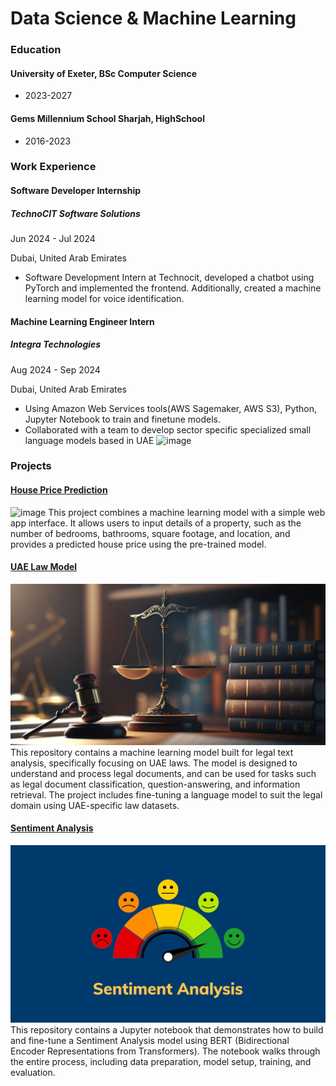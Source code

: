 # Data Science & Machine Learning

### Education
#### University of Exeter, BSc Computer Science
- 2023-2027

#### Gems Millennium School Sharjah, HighSchool
- 2016-2023

### Work Experience

#### Software Developer Internship
##### TechnoCIT Software Solutions
Jun 2024 - Jul 2024 


Dubai, United Arab Emirates
- Software Development Intern at Technocit, developed a chatbot using PyTorch and implemented the frontend. Additionally, created a machine learning model for voice identification.


#### Machine Learning Engineer Intern
##### Integra Technologies
Aug 2024 - Sep 2024 


Dubai, United Arab Emirates 
- Using Amazon Web Services tools(AWS Sagemaker, AWS S3), Python, Jupyter Notebook to train and finetune models.
- Collaborated with a team to develop sector specific specialized small language models based in UAE
![image](https://github.com/guhan-tofu/myimage/blob/main/IMG_5769.heic)

### Projects
#### [House Price Prediction](https://github.com/guhan-tofu/House-price-prediction-2)
![image](https://github.com/user-attachments/assets/401459c3-9dd4-48e7-a3a5-417263e61691) 
This project combines a machine learning model with a simple web app interface. It allows users to input details of a property, such as the number of bedrooms, bathrooms, square footage, and location, and provides a predicted house price using the pre-trained model.

#### [UAE Law Model](https://github.com/guhan-tofu/UAE_law_model)
![image](https://raw.githubusercontent.com/guhan-tofu/portfolio/refs/heads/main/mba-after-law-llb.jpg)
This repository contains a machine learning model built for legal text analysis, specifically focusing on UAE laws. The model is designed to understand and process legal documents, and can be used for tasks such as legal document classification, question-answering, and information retrieval. The project includes fine-tuning a language model to suit the legal domain using UAE-specific law datasets.

#### [Sentiment Analysis](https://github.com/guhan-tofu/Sentiment-Analysis-Model)
![image](https://raw.githubusercontent.com/guhan-tofu/portfolio/refs/heads/main/maxresdefault.jpg)
This repository contains a Jupyter notebook that demonstrates how to build and fine-tune a Sentiment Analysis model using BERT (Bidirectional Encoder Representations from Transformers). The notebook walks through the entire process, including data preparation, model setup, training, and evaluation.

